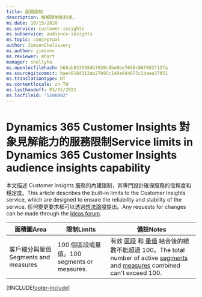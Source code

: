 ```yaml
---
title: 服務限制
description: 瞭解限制和約束。
ms.date: 10/15/2020
ms.service: customer-insights
ms.subservice: audience-insights
ms.topic: conceptual
author: JimsonChalissery
ms.author: jimsonc
ms.reviewer: mhart
manager: shellyha
ms.openlocfilehash: b68ab833538db7020c8be8be7658c86f083f137a
ms.sourcegitcommit: bae40184312ab27b95c140a044875c2daea37951
ms.translationtype: HT
ms.contentlocale: zh-TW
ms.lasthandoff: 03/15/2021
ms.locfileid: "5598492"
---
```

# <a name="service-limits-in-dynamics-365-customer-insights-audience-insights-capability"></a><span data-ttu-id="84861-103">Dynamics 365 Customer Insights 對象見解能力的服務限制</span><span class="sxs-lookup"><span data-stu-id="84861-103">Service limits in Dynamics 365 Customer Insights audience insights capability</span></span>

<span data-ttu-id="84861-104">本文描述 Customer Insights 服務的內建限制，其專門設計確保服務的信賴度和穩定度。</span><span class="sxs-lookup"><span data-stu-id="84861-104">This article describes the built-in limits to the Customer Insights service, which are designed to ensure the reliability and stability of the service.</span></span> <span data-ttu-id="84861-105">任何變更要求都可以透過[想法論壇](https://go.microsoft.com/fwlink/?linkid=2074172)提出。</span><span class="sxs-lookup"><span data-stu-id="84861-105">Any requests for changes can be made through the [Ideas forum](https://go.microsoft.com/fwlink/?linkid=2074172).</span></span> 
 
| <span data-ttu-id="84861-106">面積圖</span><span class="sxs-lookup"><span data-stu-id="84861-106">Area</span></span>  | <span data-ttu-id="84861-107">限制</span><span class="sxs-lookup"><span data-stu-id="84861-107">Limits</span></span>  | <span data-ttu-id="84861-108">備註</span><span class="sxs-lookup"><span data-stu-id="84861-108">Notes</span></span> |
|-------------|---------------------------------------------------------------------|---------------------------------------------------------------------|
| <span data-ttu-id="84861-109">客戶細分與量值</span><span class="sxs-lookup"><span data-stu-id="84861-109">Segments and measures</span></span> | <span data-ttu-id="84861-110">100 個區段或量值。</span><span class="sxs-lookup"><span data-stu-id="84861-110">100 segments or measures.</span></span> | <span data-ttu-id="84861-111">有效 [區段](segments.md) 和 [量值](measures.md) 結合後的總數不能超過 100。</span><span class="sxs-lookup"><span data-stu-id="84861-111">The total number of active [segments](segments.md) and [measures](measures.md) combined can't exceed 100.</span></span>  |


[!INCLUDE[footer-include](../includes/footer-banner.md)]